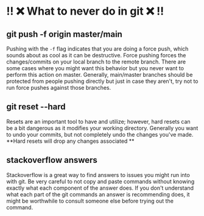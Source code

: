 # :bangbang: :x: What to never do in git :x: :bangbang:
## git push -f origin master/main
Pushing with the `-f` flag indicates that you are doing a force push, which sounds about as cool as it can be destructive. Force pushing forces the changes/commits on your local branch to the remote branch. There are some cases where you might want this behavior but you never want to perform this action on master. Generally, main/master branches should be protected from people pushing directly but just in case they aren't, try not to run force pushes against those branches.

## git reset --hard
Resets are an important tool to have and utilize; however, hard resets can be a bit dangerous as it modifies your working directory. Generally you want to undo your commits, but not completely undo the changes you've made. **Hard resets will drop any changes associated **

## stackoverflow answers
Stackoverflow is a great way to find answers to issues you might run into with git. Be very careful to not copy and paste commands without knowing exactly what each component of the answer does. If you don't understand what each part of the git commands an answer is recommending does, it might be worthwhile to consult someone else before trying out the command.
